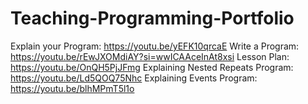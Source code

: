 # Teaching-Programming-Portfolio
Explain your Program: https://youtu.be/yEFK10qrcaE
Write a Program: https://youtu.be/rEwJXOMdiAY?si=wwICAAceInAt8xsi
Lesson Plan: https://youtu.be/OnQH5PjJFmg
Explaining Nested Repeats Program: https://youtu.be/Ld5QOQ75Nhc
Explaining Events Program: https://youtu.be/blhMPmT5l1o
